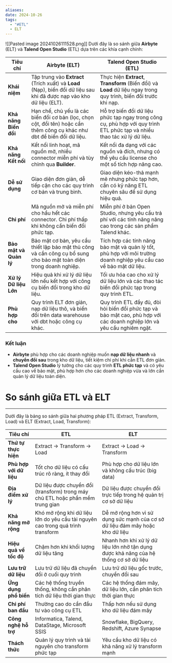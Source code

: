 ```yaml
---
aliases: 
date: 2024-10-26
tags:
  - "#ETL"
  - ELT
---
```

![[Pasted image 20241026111528.png]]
Dưới đây là so sánh giữa **Airbyte** (ELT) và **Talend Open Studio** (ETL) dựa trên các khía cạnh chính:

| Tiêu chí                         | **Airbyte (ELT)**                                                                                                       | **Talend Open Studio (ETL)**                                                                                        |
|----------------------------------|-------------------------------------------------------------------------------------------------------------------------|----------------------------------------------------------------------------------------------------------------------|
| **Khái niệm**                    | Tập trung vào **Extract** (Trích xuất) và **Load** (Nạp), biến đổi dữ liệu sau khi đã được nạp vào kho dữ liệu (ELT).    | Thực hiện **Extract**, **Transform** (Biến đổi) và **Load** dữ liệu ngay trong quy trình, biến đổi trước khi nạp.   |
| **Khả năng Biến đổi**            | Hạn chế, chủ yếu là các biến đổi cơ bản (lọc, chọn cột, đổi tên) hoặc cần thêm công cụ khác như dbt để biến đổi dữ liệu. | Hỗ trợ biến đổi dữ liệu phức tạp ngay trong công cụ, phù hợp với quy trình ETL phức tạp và nhiều thao tác xử lý dữ liệu. |
| **Khả năng Kết nối**             | Kết nối linh hoạt, mã nguồn mở, nhiều connector miễn phí và tùy chỉnh qua **Builder**.                                   | Kết nối đa dạng với các nguồn và đích, nhưng có thể yêu cầu license cho một số tích hợp nâng cao.                      |
| **Dễ sử dụng**                   | Giao diện đơn giản, dễ tiếp cận cho các quy trình cơ bản và trung bình.                                                 | Giao diện kéo-thả mạnh mẽ nhưng phức tạp hơn, cần có kỹ năng ETL chuyên sâu để sử dụng hiệu quả.                       |
| **Chi phí**                      | Mã nguồn mở và miễn phí cho hầu hết các connector. Chi phí thấp khi không cần biến đổi phức tạp.                       | Miễn phí ở bản Open Studio, nhưng yêu cầu trả phí với các tính năng nâng cao trong các sản phẩm Talend khác.           |
| **Bảo mật và Quản lý**           | Bảo mật cơ bản, yêu cầu thiết lập bảo mật thủ công và cần công cụ bổ sung cho bảo mật toàn diện trong doanh nghiệp.     | Tích hợp các tính năng bảo mật và quản lý tốt, phù hợp với môi trường doanh nghiệp yêu cầu cao về bảo mật dữ liệu.     |
| **Xử lý Dữ liệu Lớn**            | Hiệu quả khi xử lý dữ liệu lớn nếu kết hợp với công cụ biến đổi trong kho dữ liệu.                                       | Tối ưu hóa cao cho xử lý dữ liệu lớn và các thao tác biến đổi phức tạp trong quy trình ETL.                            |
| **Phù hợp cho**                  | Quy trình ELT đơn giản, nạp dữ liệu thô, và biến đổi trên data warehouse với dbt hoặc công cụ khác.                    | Quy trình ETL đầy đủ, đòi hỏi biến đổi phức tạp và bảo mật cao, phù hợp với các doanh nghiệp lớn và yêu cầu nghiêm ngặt.|

### Kết luận
- **Airbyte** phù hợp cho các doanh nghiệp muốn **nạp dữ liệu nhanh** và **chuyển đổi sau** trong kho dữ liệu, tiết kiệm chi phí khi cần ETL đơn giản.
- **Talend Open Studio** lý tưởng cho các quy trình **ETL phức tạp** và có yêu cầu cao về bảo mật, phù hợp hơn cho các doanh nghiệp vừa và lớn cần quản lý dữ liệu toàn diện.


# So sánh giữa ETL và ELT
---
Dưới đây là bảng so sánh giữa hai phương pháp ETL (Extract, Transform, Load) và ELT (Extract, Load, Transform):

| **Tiêu chí**                | **ETL**                                            | **ELT**                                           |
|-----------------------------|----------------------------------------------------|---------------------------------------------------|
| **Thứ tự thực hiện**        | Extract → Transform → Load                         | Extract → Load → Transform                        |
| **Phù hợp với dữ liệu**     | Tốt cho dữ liệu có cấu trúc rõ ràng, ít thay đổi   | Phù hợp cho dữ liệu lớn và không cấu trúc (big data) |
| **Địa điểm xử lý**          | Dữ liệu được chuyển đổi (transform) trong máy chủ ETL hoặc phần mềm trung gian | Dữ liệu được chuyển đổi trực tiếp trong hệ quản trị cơ sở dữ liệu |
| **Khả năng mở rộng**        | Khó mở rộng khi dữ liệu lớn do yêu cầu tài nguyên cao trong quá trình transform | Dễ mở rộng hơn vì sử dụng sức mạnh của cơ sở dữ liệu đám mây hoặc kho dữ liệu |
| **Hiệu quả về tốc độ**      | Chậm hơn khi khối lượng dữ liệu tăng               | Nhanh hơn khi xử lý dữ liệu lớn nhờ tận dụng được khả năng của hệ thống cơ sở dữ liệu |
| **Lưu trữ dữ liệu**         | Lưu trữ dữ liệu đã chuyển đổi ở cuối quy trình     | Lưu trữ dữ liệu gốc trước, chuyển đổi sau         |
| **Ứng dụng phổ biến**       | Các hệ thống truyền thống, không cần phân tích dữ liệu thời gian thực | Các hệ thống đám mây, dữ liệu lớn, cần phân tích thời gian thực |
| **Chi phí ban đầu**         | Thường cao do cần đầu tư vào công cụ ETL           | Thấp hơn nếu sử dụng kho dữ liệu đám mây          |
| **Công nghệ hỗ trợ**        | Informatica, Talend, DataStage, Microsoft SSIS     | Snowflake, BigQuery, Redshift, Azure Synapse      |
| **Thách thức**              | Quản lý quy trình và tài nguyên cho transform phức tạp | Yêu cầu kho dữ liệu có khả năng xử lý transform mạnh |

